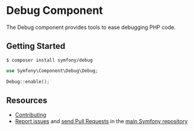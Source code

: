 Debug Component
===============

The Debug component provides tools to ease debugging PHP code.

Getting Started
---------------

```
$ composer install symfony/debug
```

```php
use Symfony\Component\Debug\Debug;

Debug::enable();
```

Resources
---------

  * [Contributing](https://symfony.com/doc/current/contributing/index.html)
  * [Report issues](https://github.com/symfony/symfony/issues) and
    [send Pull Requests](https://github.com/symfony/symfony/pulls)
    in the [main Symfony repository](https://github.com/symfony/symfony)
